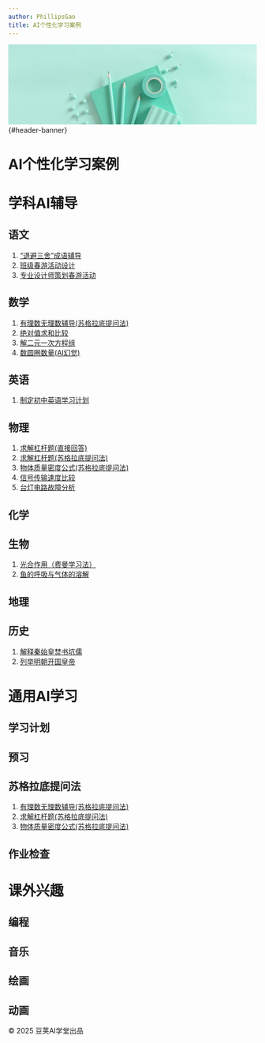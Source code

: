 ```yaml
---
author: PhillipsGao
title: AI个性化学习案例
---
```

<link rel="stylesheet" href="css/sspai.css">
<div id="header-greybox"></div>

![文章头图](pic/banner.png){#header-banner}

# AI个性化学习案例

# 学科AI辅导

## 语文
1. [“退避三舍”成语辅导](chinese/clear_input.html)
1. [班级春游活动设计](chinese/outing_planning.html)
1. [专业设计师策划春游活动](chinese/outing_planning_pro.html)



## 数学

1.  [有理数无理数辅导(苏格拉底提问法)](math/irrational_number.html)
1.  [绝对值求和比较](math/absolute_value.html)
1.  [解二元一次方程组](math/solve_equations.html)
1.  [数圆圈数量(AI幻觉)](math/Olympic_rings.html)


## 英语
1. [制定初中英语学习计划](english/English_learning_plan.html)

## 物理
1. [求解杠杆题(直接回答)](physics/lever.html)
1. [求解杠杆题(苏格拉底提问法)](physics/lever_socrates.html)
1. [物体质量密度公式(苏格拉底提问法)](physics/roumv_socrates.html)
1. [信号传输速度比较](physics/signal_speed.html)
1. [台灯电路故障分析](physics/lamp_diagnose.html)

## 化学

## 生物
1. [光合作用（费曼学习法）](biology/photosynthesis.html)
1. [鱼的呼吸与气体的溶解](biology/gas_dissolution.html)

## 地理

## 历史
1. [解释秦始皇焚书坑儒](history/fenshukengru.html)
1. [列举明朝开国皇帝](history/ming_dynasty.html)

# 通用AI学习

## 学习计划

## 预习

## 苏格拉底提问法
1.  [有理数无理数辅导(苏格拉底提问法)](math/irrational_number.html)
1. [求解杠杆题(苏格拉底提问法)](physics/lever_socrates.html)
1. [物体质量密度公式(苏格拉底提问法)](physics/roumv_socrates.html)

## 作业检查


# 课外兴趣

## 编程

## 音乐

## 绘画

## 动画

<div id="footer">
  <p>© 2025 豆荚AI学堂出品</p>
</div>